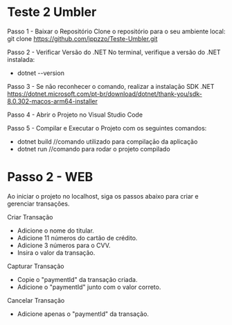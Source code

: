 # Teste 2 Umbler

Passo 1 - Baixar o Repositório
Clone o repositório para o seu ambiente local: git clone https://github.com/jppzzo/Teste-Umbler.git

Passo 2 - Verificar Versão do .NET
No terminal, verifique a versão do .NET instalada:
 - dotnet --version

Passo 3 - Se nāo reconhecer o comando, realizar a instalaçāo SDK .NET https://dotnet.microsoft.com/pt-br/download/dotnet/thank-you/sdk-8.0.302-macos-arm64-installer

Passo 4 - Abrir o Projeto no Visual Studio Code

Passo 5 - Compilar e Executar o Projeto com os seguintes comandos:
 - dotnet build //comando utilizado para compilaçāo da aplicação
 - dotnet run //comando para rodar o projeto compilado

# Passo 2 - WEB
Ao iniciar o projeto no localhost, siga os passos abaixo para criar e gerenciar transações.

Criar Transação
 - Adicione o nome do titular.
 - Adicione 11 números do cartão de crédito.
 - Adicione 3 números para o CVV.
 - Insira o valor da transação.
 
 Capturar Transação
 - Copie o "paymentId" da transação criada.
 - Adicione o "paymentId" junto com o valor correto.
 
  Cancelar Transação
 - Adicione apenas o "paymentId" da transação.
